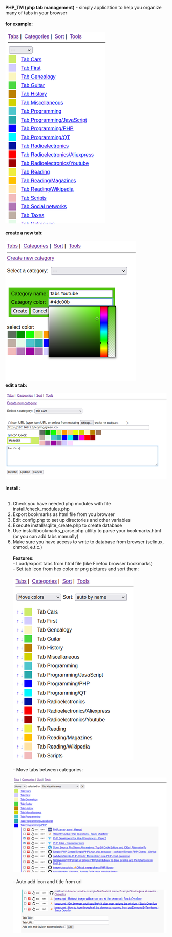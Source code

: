 <b>PHP_TM (php tab management)</b> - simply application to help you organize many of tabs in your browser
<br><br><b>for example:</b>
<br><br><img src="https://raw.githubusercontent.com/alchemist314/images/main/php_tm/tabs.png">
<br><br><b>create a new tab:</b>
<br><br><img src="https://raw.githubusercontent.com/alchemist314/images/main/php_tm/tab_create.png">
<br><b>edit a tab:</b>
<br><br><img src="https://raw.githubusercontent.com/alchemist314/images/main/php_tm/tab_edit.png">
<br><br>
<b>Install:</b>
<br><br>
1. Check you have needed php modules with file install/check_modules.php
2. Export bookmarks as html file from you browser
3. Edit config.php to set up directories and other variables
4. Execute install/sqlite_create.php to create database
5. Use install/bookmarks_parse.php utility to parse your bookmarks.html (or you can add tabs manually)
6. Make sure you have access to write to database from browser (selinux, chmod, e.t.c.)
<br><br>
<b>Features:</b>
<br>- Load/export tabs from html file (like Firefox browser bookmarks)
<br>- Set tab icon from hex color or png pictures and sort them:
<br><br><img src="https://raw.githubusercontent.com/alchemist314/images/main/php_tm/tab_sort.png">
<br><br>- Move tabs between categories:
<br><br><img src="https://raw.githubusercontent.com/alchemist314/images/main/php_tm/tabs_move.png">
<br><br>- Auto add icon and title from url
<br><br><img src="https://raw.githubusercontent.com/alchemist314/images/main/php_tm/tab_new.png">
